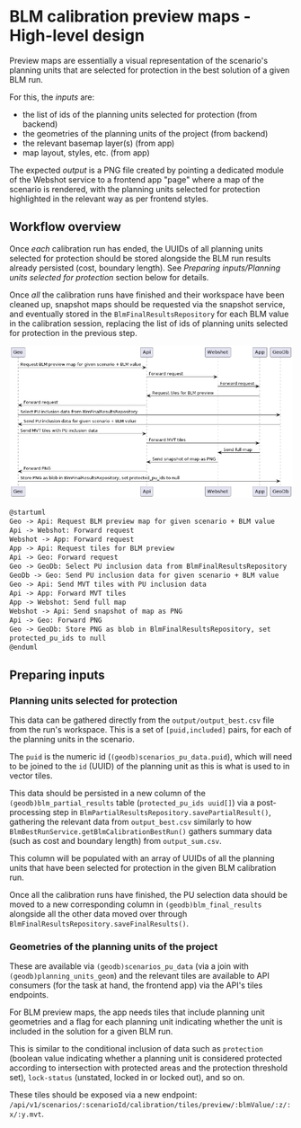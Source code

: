 # BLM calibration preview maps - High-level design

Preview maps are essentially a visual representation of the scenario's planning
units that are selected for protection in the best solution of a given BLM run.

For this, the _inputs_ are:

- the list of ids of the planning units selected for protection (from backend)
- the geometries of the planning units of the project (from backend)
- the relevant basemap layer(s) (from app)
- map layout, styles, etc. (from app)

The expected _output_ is a PNG file created by pointing a dedicated module of
the Webshot service to a frontend app "page" where a map of the scenario is
rendered, with the planning units selected for protection highlighted in the
relevant way as per frontend styles.

## Workflow overview

Once *each* calibration run has ended, the UUIDs of all planning units selected
for protection should be stored alongside the BLM run results already persisted
(cost, boundary length). See _Preparing inputs/Planning units selected for
protection_ section below for details.

Once *all* the calibration runs have finished and their workspace have been
cleaned up, snapshot maps should be requested via the snapshot service, and
eventually stored in the `BlmFinalResultsRepository` for each BLM value in the
calibration session, replacing the list of ids of planning units selected for
protection in the previous step.

![BLM preview map UML flow](./blm-preview-maps_uml-flow.png)

```
@startuml
Geo -> Api: Request BLM preview map for given scenario + BLM value
Api -> Webshot: Forward request
Webshot -> App: Forward request
App -> Api: Request tiles for BLM preview
Api -> Geo: Forward request
Geo -> GeoDb: Select PU inclusion data from BlmFinalResultsRepository
GeoDb -> Geo: Send PU inclusion data for given scenario + BLM value
Geo -> Api: Send MVT tiles with PU inclusion data
Api -> App: Forward MVT tiles
App -> Webshot: Send full map
Webshot -> Api: Send snapshot of map as PNG
Api -> Geo: Forward PNG
Geo -> GeoDb: Store PNG as blob in BlmFinalResultsRepository, set protected_pu_ids to null
@enduml
```

## Preparing inputs

### Planning units selected for protection

This data can be gathered directly from the `output/output_best.csv` file from
the run's workspace. This is a set of `[puid,included]` pairs, for each of the
planning units in the scenario.

The `puid` is the numeric id (`(geodb)scenarios_pu_data.puid`), which will need
to be joined to the `id` (UUID) of the planning unit as this is what is used to
in vector tiles.

This data should be persisted in a new column of the
`(geodb)blm_partial_results` table (`protected_pu_ids uuid[]`) via a
post-processing step in `BlmPartialResultsRepository.savePartialResult()`,
gathering the relevant data from `output_best.csv` similarly to how
`BlmBestRunService.getBlmCalibrationBestRun()` gathers summary data (such as
cost and boundary length) from `output_sum.csv`.

This column will be populated with an array of UUIDs of all the planning units
that have been selected for protection in the given BLM calibration run.

Once all the calibration runs have finished, the PU selection data should be
moved to a new corresponding column in `(geodb)blm_final_results` alongside all
the other data moved over through
`BlmFinalResultsRepository.saveFinalResults()`.

### Geometries of the planning units of the project

These are available via `(geodb)scenarios_pu_data` (via a join with
`(geodb)planning_units_geom`) and the relevant tiles are available to API
consumers (for the task at hand, the frontend app) via the API's tiles
endpoints.

For BLM preview maps, the app needs tiles that include planning unit geometries
and a flag for each planning unit indicating whether the unit is included in the
solution for a given BLM run.

This is similar to the conditional inclusion of data such as `protection`
(boolean value indicating whether a planning unit is considered protected
according to intersection with protected areas and the protection threshold
set), `lock-status` (unstated, locked in or locked out), and so on.

These tiles should be exposed via a new endpoint:
`/api/v1/scenarios/:scenarioId/calibration/tiles/preview/:blmValue/:z/:x/:y.mvt`.
